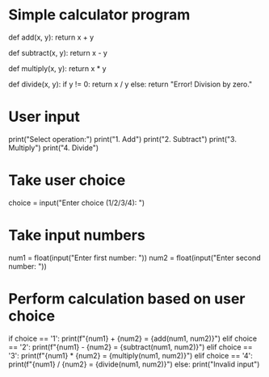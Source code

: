 # Simple calculator program

def add(x, y):
    return x + y

def subtract(x, y):
    return x - y

def multiply(x, y):
    return x * y

def divide(x, y):
    if y != 0:
        return x / y
    else:
        return "Error! Division by zero."

# User input
print("Select operation:")
print("1. Add")
print("2. Subtract")
print("3. Multiply")
print("4. Divide")

# Take user choice
choice = input("Enter choice (1/2/3/4): ")

# Take input numbers
num1 = float(input("Enter first number: "))
num2 = float(input("Enter second number: "))

# Perform calculation based on user choice
if choice == '1':
    print(f"{num1} + {num2} = {add(num1, num2)}")
elif choice == '2':
    print(f"{num1} - {num2} = {subtract(num1, num2)}")
elif choice == '3':
    print(f"{num1} * {num2} = {multiply(num1, num2)}")
elif choice == '4':
    print(f"{num1} / {num2} = {divide(num1, num2)}")
else:
    print("Invalid input")
